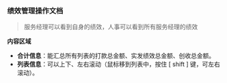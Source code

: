 ﻿<link href="/css/erp_docs.css?v=@ViewBag.Version" rel="stylesheet" />

### 绩效管理操作文档
>服务经理可以看到自身的绩效，人事可以看到所有服务经理的绩效

 **内容区域**
 - **合计信息**：能汇总所有列表的打款总金额、实发绩效总金额、创收总金额。
 - **列表信息**：可以上下、左右滚动（鼠标移到列表中，按住 [ shift ] 键，可左右滚动）。